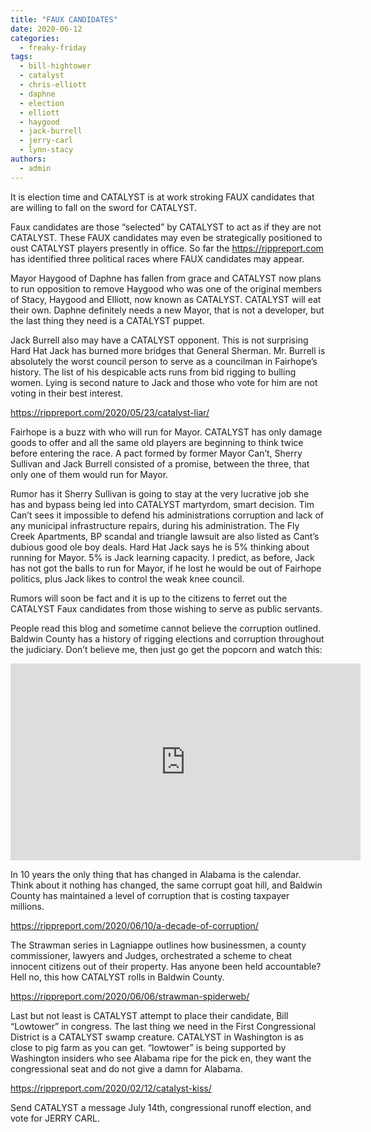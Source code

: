 ```yaml
---
title: "FAUX CANDIDATES"
date: 2020-06-12
categories: 
  - freaky-friday
tags: 
  - bill-hightower
  - catalyst
  - chris-elliott
  - daphne
  - election
  - elliott
  - haygood
  - jack-burrell
  - jerry-carl
  - lynn-stacy
authors: 
  - admin
---
```


It is election time and CATALYST is at work stroking FAUX candidates that are willing to fall on the sword for CATALYST.

Faux candidates are those “selected” by CATALYST to act as if they are not CATALYST. These FAUX candidates may even be strategically positioned to oust CATALYST players presently in office. So far the https://rippreport.com has identified three political races where FAUX candidates may appear.

Mayor Haygood of Daphne has fallen from grace and CATALYST now plans to run opposition to remove Haygood who was one of the original members of Stacy, Haygood and Elliott, now known as CATALYST. CATALYST will eat their own. Daphne definitely needs a new Mayor, that is not a developer, but the last thing they need is a CATALYST puppet.

Jack Burrell also may have a CATALYST opponent. This is not surprising Hard Hat Jack has burned more bridges that General Sherman. Mr. Burrell is absolutely the worst council person to serve as a councilman in Fairhope’s history. The list of his despicable acts runs from bid rigging to bulling women. Lying is second nature to Jack and those who vote for him are not voting in their best interest.

https://rippreport.com/2020/05/23/catalyst-liar/

Fairhope is a buzz with who will run for Mayor. CATALYST has only damage goods to offer and all the same old players are beginning to think twice before entering the race. A pact formed by former Mayor Can’t, Sherry Sullivan and Jack Burrell consisted of a promise, between the three, that only one of them would run for Mayor.

Rumor has it Sherry Sullivan is going to stay at the very lucrative job she has and bypass being led into CATALYST martyrdom, smart decision. Tim Can’t sees it impossible to defend his administrations corruption and lack of any municipal infrastructure repairs, during his administration. The Fly Creek Apartments, BP scandal and triangle lawsuit are also listed as Cant’s dubious good ole boy deals. Hard Hat Jack says he is 5% thinking about running for Mayor. 5% is Jack learning capacity. I predict, as before, Jack has not got the balls to run for Mayor, if he lost he would be out of Fairhope politics, plus Jack likes to control the weak knee council.

Rumors will soon be fact and it is up to the citizens to ferret out the CATALYST Faux candidates from those wishing to serve as public servants.

People read this blog and sometime cannot believe the corruption outlined. Baldwin County has a history of rigging elections and corruption throughout the judiciary. Don’t believe me, then just go get the popcorn and watch this:

<iframe width="560" height="315" src="https://www.youtube.com/embed/e-iEBe7W26I" frameborder="0" allow="accelerometer; autoplay; clipboard-write; encrypted-media; gyroscope; picture-in-picture" allowfullscreen></iframe>

In 10 years the only thing that has changed in Alabama is the calendar. Think about it nothing has changed, the same corrupt goat hill, and Baldwin County has maintained a level of corruption that is costing taxpayer millions.

https://rippreport.com/2020/06/10/a-decade-of-corruption/

The Strawman series in Lagniappe outlines how businessmen, a county commissioner, lawyers and Judges, orchestrated a scheme to cheat innocent citizens out of their property. Has anyone been held accountable? Hell no, this how CATALYST rolls in Baldwin County.

https://rippreport.com/2020/06/06/strawman-spiderweb/

Last but not least is CATALYST attempt to place their candidate, Bill “Lowtower” in congress. The last thing we need in the First Congressional District is a CATALYST swamp creature. CATALYST in Washington is as close to pig farm as you can get. “lowtower” is being supported by Washington insiders who see Alabama ripe for the pick en, they want the congressional seat and do not give a damn for Alabama.

https://rippreport.com/2020/02/12/catalyst-kiss/

Send CATALYST a message July 14th, congressional runoff election, and vote for JERRY CARL.
